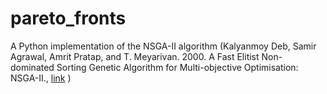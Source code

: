 # pareto_fronts
A Python implementation of the NSGA-II algorithm (Kalyanmoy Deb, Samir Agrawal, Amrit Pratap, and T. Meyarivan. 2000. A Fast Elitist Non-dominated Sorting Genetic Algorithm for Multi-objective Optimisation: NSGA-II., [link](https://pdfs.semanticscholar.org/59a3/fea1f38c5dd661cc5bfec50add2c2f881454.pdf) )
